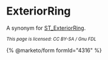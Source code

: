 # ExteriorRing

A synonym for [ST\_ExteriorRing](st_exteriorring.md).

<sub>_This page is licensed: CC BY-SA / Gnu FDL_</sub>

{% @marketo/form formId="4316" %}

